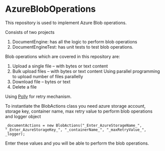 # AzureBlobOperations

This repository is used to implement Azure Blob operations.

Consists of two projects 
1. DocumentEngine: has all the logic to perform blob operations 
2. DocumentEngineTest: has unit tests to test blob operations.

Blob operations which are covered in this repository are:
1.	Upload a single file – with bytes or text content
2.	Bulk upload files – with bytes or text content
Using parallel programming to upload number of files parallelly
3.	Download file – bytes or text
4.	Delete a file

Using [Polly](https://github.com/App-vNext/Polly) for retry mechanism.

To instantiate the BlobActions class you need azure storage account, storage key, container name, max retry value to perform blob operations and logger object
```
_documentActions = new BlobActions("_Enter_AzureStorageName_", "_Enter_AzureStorageKey_", "_containerName_", "_maxRetryValue_", _logger);
```
Enter these values and you will be able to perform the blob operations.
